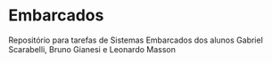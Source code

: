 # Embarcados
Repositório para tarefas de Sistemas Embarcados dos alunos Gabriel Scarabelli, Bruno Gianesi e Leonardo Masson
